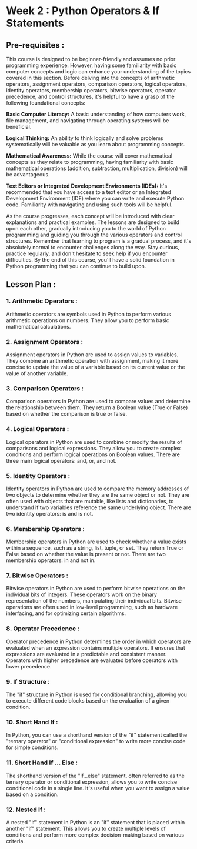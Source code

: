 # Week 2 : Python Operators & If Statements

## Pre-requisites :
This course is designed to be beginner-friendly and assumes no prior programming experience. However, having some familiarity with basic computer concepts and logic can enhance your understanding of the topics covered in this section.
Before delving into the concepts of arithmetic operators, assignment operators, comparison operators, logical operators, identity operators, membership operators, bitwise operators, operator precedence, and control structures, it's helpful to have a grasp of the following foundational concepts:

**Basic Computer Literacy:**
A basic understanding of how computers work, file management, and navigating through operating systems will be beneficial.

**Logical Thinking:**
An ability to think logically and solve problems systematically will be valuable as you learn about programming concepts.

**Mathematical Awareness:**
While the course will cover mathematical concepts as they relate to programming, having familiarity with basic mathematical operations (addition, subtraction, multiplication, division) will be advantageous.

**Text Editors or Integrated Development Environments (IDEs):**
It's recommended that you have access to a text editor or an Integrated Development Environment (IDE) where you can write and execute Python code. Familiarity with navigating and using such tools will be helpful.

As the course progresses, each concept will be introduced with clear explanations and practical examples. The lessons are designed to build upon each other, gradually introducing you to the world of Python programming and guiding you through the various operators and control structures.
Remember that learning to program is a gradual process, and it's absolutely normal to encounter challenges along the way. Stay curious, practice regularly, and don't hesitate to seek help if you encounter difficulties. By the end of this course, you'll have a solid foundation in Python programming that you can continue to build upon.

## Lesson Plan :
### 1.	Arithmetic Operators :
Arithmetic operators are symbols used in Python to perform various arithmetic operations on numbers. They allow you to perform basic mathematical calculations.

### 2.	Assignment Operators :
Assignment operators in Python are used to assign values to variables. They combine an arithmetic operation with assignment, making it more concise to update the value of a variable based on its current value or the value of another variable.

### 3.	Comparison Operators :
Comparison operators in Python are used to compare values and determine the relationship between them. They return a Boolean value (True or False) based on whether the comparison is true or false.

### 4.	Logical Operators :
Logical operators in Python are used to combine or modify the results of comparisons and logical expressions. They allow you to create complex conditions and perform logical operations on Boolean values. There are three main logical operators: and, or, and not.

### 5.	Identity Operators :
Identity operators in Python are used to compare the memory addresses of two objects to determine whether they are the same object or not. They are often used with objects that are mutable, like lists and dictionaries, to understand if two variables reference the same underlying object. There are two identity operators: is and is not.

### 6.	Membership Operators :
Membership operators in Python are used to check whether a value exists within a sequence, such as a string, list, tuple, or set. They return True or False based on whether the value is present or not. There are two membership operators: in and not in.

### 7.	Bitwise Operators :
Bitwise operators in Python are used to perform bitwise operations on the individual bits of integers. These operators work on the binary representation of the numbers, manipulating their individual bits. Bitwise operations are often used in low-level programming, such as hardware interfacing, and for optimizing certain algorithms.

### 8.	Operator Precedence :
Operator precedence in Python determines the order in which operators are evaluated when an expression contains multiple operators. It ensures that expressions are evaluated in a predictable and consistent manner. Operators with higher precedence are evaluated before operators with lower precedence.

### 9.	If Structure :
The "if" structure in Python is used for conditional branching, allowing you to execute different code blocks based on the evaluation of a given condition. 

### 10.	Short Hand If :
In Python, you can use a shorthand version of the "if" statement called the "ternary operator" or "conditional expression" to write more concise code for simple conditions. 

### 11.	Short Hand If ... Else :
The shorthand version of the "if...else" statement, often referred to as the ternary operator or conditional expression, allows you to write concise conditional code in a single line. It's useful when you want to assign a value based on a condition.

### 12.	Nested If :
A nested "if" statement in Python is an "if" statement that is placed within another "if" statement. This allows you to create multiple levels of conditions and perform more complex decision-making based on various criteria.
